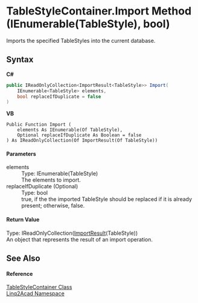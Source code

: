 # TableStyleContainer.Import Method (IEnumerable(TableStyle), bool)
 

Imports the specified TableStyles into the current database.

## Syntax

**C#**<br />
``` C#
public IReadOnlyCollection<ImportResult<TableStyle>> Import(
	IEnumerable<TableStyle> elements,
	bool replaceIfDuplicate = false
)
```

**VB**<br />
``` VB
Public Function Import ( 
	elements As IEnumerable(Of TableStyle),
	Optional replaceIfDuplicate As Boolean = false
) As IReadOnlyCollection(Of ImportResult(Of TableStyle))
```


#### Parameters
<dl><dt>elements</dt><dd>Type: IEnumerable(TableStyle)<br />The elements to import.</dd><dt>replaceIfDuplicate (Optional)</dt><dd>Type: bool<br />true, if the the imported TableStyle should be replaced if it is already present; otherwise, false.</dd></dl>

#### Return Value
Type: IReadOnlyCollection(<a href="T_Linq2Acad_ImportResult_1.md">ImportResult</a>(TableStyle))<br />An object that represents the result of an import operation.

## See Also


#### Reference
<a href="T_Linq2Acad_TableStyleContainer.md">TableStyleContainer Class</a><br /><a href="N_Linq2Acad.md">Linq2Acad Namespace</a><br />
